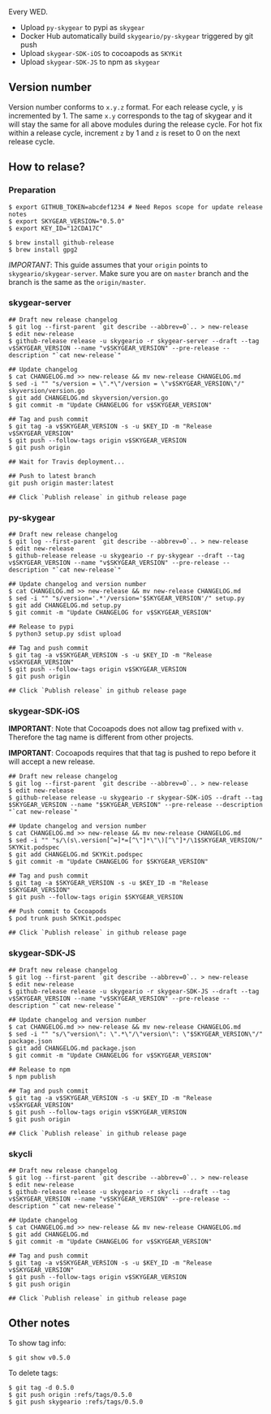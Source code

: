 Every WED.

- Upload `py-skygear` to pypi as `skygear`
- Docker Hub automatically build `skygeario/py-skygear` triggered by git push
- Upload `skygear-SDK-iOS` to cocoapods as `SKYKit`
- Upload `skygear-SDK-JS` to npm as `skygear`

## Version number

Version number conforms to `x.y.z` format. For each release cycle, `y`
is incremented by 1. The same `x.y` corresponds to the tag of skygear and it
will stay the same for all above modules during the release cycle.
For hot fix within a release cycle, increment `z`
by 1 and `z` is reset to 0 on the next release cycle.

## How to relase?

### Preparation

```shell
$ export GITHUB_TOKEN=abcdef1234 # Need Repos scope for update release notes
$ export SKYGEAR_VERSION="0.5.0"
$ export KEY_ID="12CDA17C"

$ brew install github-release
$ brew install gpg2
```

*IMPORTANT*: This guide assumes that your `origin` points to 
`skygeario/skygear-server`. Make sure you are on `master` branch and the
branch is the same as the `origin/master`.

### skygear-server

```shell
## Draft new release changelog
$ git log --first-parent `git describe --abbrev=0`.. > new-release
$ edit new-release
$ github-release release -u skygeario -r skygear-server --draft --tag v$SKYGEAR_VERSION --name "v$SKYGEAR_VERSION" --pre-release --description "`cat new-release`"

## Update changelog
$ cat CHANGELOG.md >> new-release && mv new-release CHANGELOG.md
$ sed -i "" "s/version = \".*\"/version = \"v$SKYGEAR_VERSION\"/" skyversion/version.go
$ git add CHANGELOG.md skyversion/version.go
$ git commit -m "Update CHANGELOG for v$SKYGEAR_VERSION"

## Tag and push commit
$ git tag -a v$SKYGEAR_VERSION -s -u $KEY_ID -m "Release v$SKYGEAR_VERSION"
$ git push --follow-tags origin v$SKYGEAR_VERSION
$ git push origin

## Wait for Travis deployment...

## Push to latest branch
git push origin master:latest

## Click `Publish release` in github release page
```

### py-skygear

```shell
## Draft new release changelog
$ git log --first-parent `git describe --abbrev=0`.. > new-release
$ edit new-release
$ github-release release -u skygeario -r py-skygear --draft --tag v$SKYGEAR_VERSION --name "v$SKYGEAR_VERSION" --pre-release --description "`cat new-release`"

## Update changelog and version number
$ cat CHANGELOG.md >> new-release && mv new-release CHANGELOG.md
$ sed -i "" "s/version='.*'/version='$SKYGEAR_VERSION'/" setup.py
$ git add CHANGELOG.md setup.py
$ git commit -m "Update CHANGELOG for v$SKYGEAR_VERSION"

## Release to pypi
$ python3 setup.py sdist upload

## Tag and push commit
$ git tag -a v$SKYGEAR_VERSION -s -u $KEY_ID -m "Release v$SKYGEAR_VERSION"
$ git push --follow-tags origin v$SKYGEAR_VERSION
$ git push origin

## Click `Publish release` in github release page
```

### skygear-SDK-iOS

**IMPORTANT**: Note that Cocoapods does not allow tag prefixed with `v`.
Therefore the tag name is different from other projects.

**IMPORTANT**: Cocoapods requires that that tag is pushed to repo before
it will accept a new release.

```shell
## Draft new release changelog
$ git log --first-parent `git describe --abbrev=0`.. > new-release
$ edit new-release
$ github-release release -u skygeario -r skygear-SDK-iOS --draft --tag $SKYGEAR_VERSION --name "$SKYGEAR_VERSION" --pre-release --description "`cat new-release`"

## Update changelog and version number
$ cat CHANGELOG.md >> new-release && mv new-release CHANGELOG.md
$ sed -i "" "s/\(s\.version[^=]*=[^\"]*\"\)[^\"]*/\1$SKYGEAR_VERSION/" SKYKit.podspec
$ git add CHANGELOG.md SKYKit.podspec
$ git commit -m "Update CHANGELOG for $SKYGEAR_VERSION"

## Tag and push commit
$ git tag -a $SKYGEAR_VERSION -s -u $KEY_ID -m "Release $SKYGEAR_VERSION"
$ git push --follow-tags origin $SKYGEAR_VERSION

## Push commit to Cocoapods
$ pod trunk push SKYKit.podspec

## Click `Publish release` in github release page
```

### skygear-SDK-JS

```shell
## Draft new release changelog
$ git log --first-parent `git describe --abbrev=0`.. > new-release
$ edit new-release
$ github-release release -u skygeario -r skygear-SDK-JS --draft --tag v$SKYGEAR_VERSION --name "v$SKYGEAR_VERSION" --pre-release --description "`cat new-release`"

## Update changelog and version number
$ cat CHANGELOG.md >> new-release && mv new-release CHANGELOG.md
$ sed -i "" "s/\"version\": \".*\"/\"version\": \"$SKYGEAR_VERSION\"/" package.json
$ git add CHANGELOG.md package.json
$ git commit -m "Update CHANGELOG for v$SKYGEAR_VERSION"

## Release to npm
$ npm publish

## Tag and push commit
$ git tag -a v$SKYGEAR_VERSION -s -u $KEY_ID -m "Release v$SKYGEAR_VERSION"
$ git push --follow-tags origin v$SKYGEAR_VERSION
$ git push origin

## Click `Publish release` in github release page
```

### skycli

```shell
## Draft new release changelog
$ git log --first-parent `git describe --abbrev=0`.. > new-release
$ edit new-release
$ github-release release -u skygeario -r skycli --draft --tag v$SKYGEAR_VERSION --name "v$SKYGEAR_VERSION" --pre-release --description "`cat new-release`"

## Update changelog
$ cat CHANGELOG.md >> new-release && mv new-release CHANGELOG.md
$ git add CHANGELOG.md
$ git commit -m "Update CHANGELOG for v$SKYGEAR_VERSION"

## Tag and push commit
$ git tag -a v$SKYGEAR_VERSION -s -u $KEY_ID -m "Release v$SKYGEAR_VERSION"
$ git push --follow-tags origin v$SKYGEAR_VERSION
$ git push origin

## Click `Publish release` in github release page
```

## Other notes

To show tag info:

```shell
$ git show v0.5.0
```


To delete tags:

```
$ git tag -d 0.5.0
$ git push origin :refs/tags/0.5.0
$ git push skygeario :refs/tags/0.5.0
```
